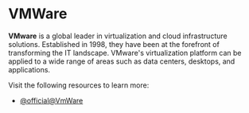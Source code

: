 # VMWare

**VMware** is a global leader in virtualization and cloud infrastructure solutions. Established in 1998, they have been at the forefront of transforming the IT landscape. VMware's virtualization platform can be applied to a wide range of areas such as data centers, desktops, and applications.

Visit the following resources to learn more:

- [@official@VmWare](https://www.vmware.com/)